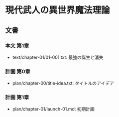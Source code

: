 # 現代武人の異世界魔法理論
## 文書
### 本文 第1章
- text/chapter-01/01-001.txt: 最強の誕生と消失


### 計画 第0章
- plan/chapter-00/title-idea.txt: タイトルのアイデア


### 計画 第1章
- plan/chapter-01/launch-01.md: 初期計画

